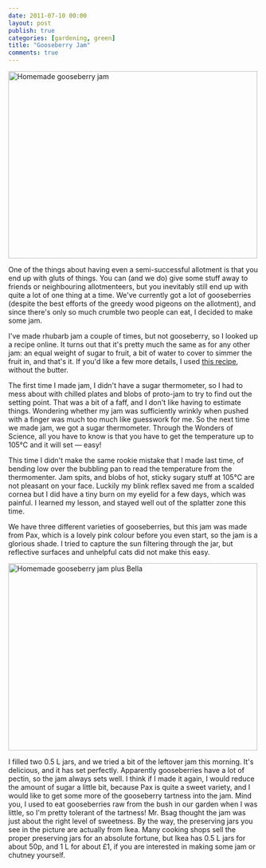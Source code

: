 ```yaml
---
date: 2011-07-10 00:00
layout: post
publish: true
categories: [gardening, green]
title: "Gooseberry Jam"
comments: true
---
```


<a href="http://www.flickr.com/photos/bsag/5922592610/" title="Homemade gooseberry jam by bsag, on Flickr"><img class="image" src="http://farm7.static.flickr.com/6138/5922592610_1ebf657827.jpg" width="500" height="375" alt="Homemade gooseberry jam"></a>

One of the things about having even a semi-successful allotment is that you end up with gluts of things. You can (and we do) give some stuff away to friends or neighbouring allotmenteers, but you inevitably still end up with quite a lot of one thing at a time. We've currently got a lot of gooseberries (despite the best efforts of the greedy wood pigeons on the allotment), and since there's only so much crumble two people can eat, I decided to make some jam.

I've made rhubarb jam a couple of times, but not gooseberry, so I looked up a recipe online. It turns out that it's pretty much the same as for any other jam: an equal weight of sugar to fruit, a bit of water to cover to simmer the fruit in, and that's it. If you'd like a few more details, I used [this recipe][], without the butter.

The first time I made jam, I didn't have a sugar thermometer, so I had to mess about with chilled plates and blobs of proto-jam to try to find out the setting point. That was a bit of a faff, and I don't like having to estimate things. Wondering whether my jam was sufficiently wrinkly when pushed with a finger was much too much like guesswork for me. So the next time we made jam, we got a sugar thermometer. Through the Wonders of Science, all you have to know is that you have to get the temperature up to 105&deg;C and it will set &mdash; easy!

This time I didn't make the same rookie mistake that I made last time, of bending low over the bubbling pan to read the temperature from the thermomenter. Jam spits, and blobs of hot, sticky sugary stuff at 105&deg;C are not pleasant on your face. Luckily my blink reflex saved me from a scalded cornea but I did have a tiny burn on my eyelid for a few days, which was painful. I learned my lesson, and stayed well out of the splatter zone this time.

We have three different varieties of gooseberries, but this jam was made from Pax, which is a lovely pink colour before you even start, so the jam is a glorious shade. I tried to capture the sun filtering through the jar, but reflective surfaces and unhelpful cats did not make this easy.

<a href="http://www.flickr.com/photos/bsag/5922026883/" title="Homemade gooseberry jam plus Bella by bsag, on Flickr"><img class="image" src="http://farm7.static.flickr.com/6030/5922026883_b702d4e7da.jpg" width="500" height="375" alt="Homemade gooseberry jam plus Bella"></a>

I filled two 0.5 L jars, and we tried a bit of the leftover jam this morning. It's delicious, and it has set perfectly. Apparently gooseberries have a lot of pectin, so the jam always sets well. I think if I made it again, I would reduce the amount of sugar a little bit, because Pax is quite a sweet variety, and I would like to get some more of the gooseberry tartness into the jam. Mind you, I used to eat gooseberries raw from the bush in our garden when I was little, so I'm pretty tolerant of the tartness! Mr. Bsag thought the jam was just about the right level of sweetness. By the way, the preserving jars you see in the picture are actually from Ikea. Many cooking shops sell the proper preserving jars for an absolute fortune, but Ikea has 0.5 L jars for about 50p, and 1 L for about &pound;1, if you are interested in making some jam or chutney yourself. 

[this recipe]: http://littlesliceoflife.wordpress.com/2009/06/16/gooseberry-jam/
